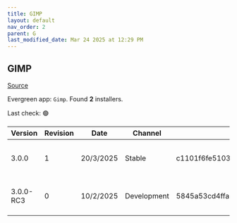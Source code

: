 ```yaml
---
title: GIMP
layout: default
nav_order: 2
parent: G
last_modified_date: Mar 24 2025 at 12:29 PM
---
```


## GIMP

[Source](https://www.gimp.org/)

Evergreen app: `Gimp`. Found **2** installers.

Last check: 🟢

| Version   | Revision | Date      | Channel     | Sha256                                                           | URI                                                                                                                                                          |
| --------- | -------- | --------- | ----------- | ---------------------------------------------------------------- | ------------------------------------------------------------------------------------------------------------------------------------------------------------ |
| 3.0.0     | 1        | 20/3/2025 | Stable      | c1101f6fe5103c2986bd39a8c4162b52ea915c1d8066c79a86497329afd01fe4 | [https://opencolo.mm.fcix.net/gimp/gimp/v3.0/windows/gimp-3.0.0-setup-1.exe](https://opencolo.mm.fcix.net/gimp/gimp/v3.0/windows/gimp-3.0.0-setup-1.exe)     |
| 3.0.0-RC3 | 0        | 10/2/2025 | Development | 5845a53cd4ffa954abb91e404feea5b41afa50df3dcbd13c90e5ee17e4ddaa86 | [https://mirrors.xmission.com/gimp/gimp/v3.0/windows/gimp-3.0.0-RC3-setup.exe](https://mirrors.xmission.com/gimp/gimp/v3.0/windows/gimp-3.0.0-RC3-setup.exe) |
